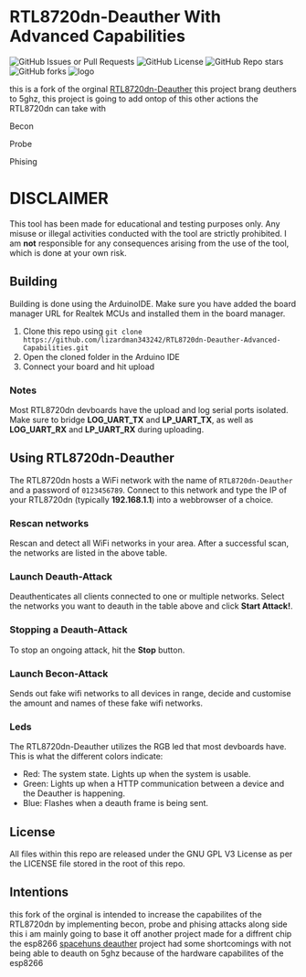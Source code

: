 # RTL8720dn-Deauther With Advanced Capabilities
![GitHub Issues or Pull Requests](https://img.shields.io/github/issues/lizardman343242/RTL8720dn-Deauther-Advanced-Capabilities)
![GitHub License](https://img.shields.io/github/license/lizardman343242/RTL8720dn-Deauther-Advanced-Capabilities)
![GitHub Repo stars](https://img.shields.io/github/stars/lizardman343242/RTL8720dn-Deauther-Advanced-Capabilities?style=flat)
![GitHub forks](https://img.shields.io/github/forks/lizardman343242/RTL8720dn-Deauther-Advanced-Capabilities?style=flat)
![logo](https://github.com/user-attachments/assets/ab8ebf84-eee2-4298-8975-2e8dad13c1b3)

this is a fork of the orginal [RTL8720dn-Deauther](https://github.com/tesa-klebeband/RTL8720dn-Deauther) this project brang deuthers to 5ghz,
 this project is going to add ontop of this other actions the RTL8720dn can take with 

 Becon
 
 Probe
 
 Phising
 
# DISCLAIMER
This tool has been made for educational and testing purposes only. Any misuse or illegal activities conducted with the tool are strictly prohibited. I am **not** responsible for any consequences arising from the use of the tool, which is done at your own risk.
## Building
Building is done using the ArduinoIDE. Make sure you have added the board manager URL for Realtek MCUs and installed them in the board manager.
1) Clone this repo using `git clone https://github.com/lizardman343242/RTL8720dn-Deauther-Advanced-Capabilities.git`
2) Open the cloned folder in the Arduino IDE
3) Connect your board and hit upload
### Notes
Most RTL8720dn devboards have the upload and log serial ports isolated. Make sure to bridge **LOG_UART_TX** and **LP_UART_TX**, as well as **LOG_UART_RX** and **LP_UART_RX** during uploading.
## Using RTL8720dn-Deauther
The RTL8720dn hosts a WiFi network with the name of `RTL8720dn-Deauther` and a password of `0123456789`. Connect to this network and type the IP of your RTL8720dn (typically **192.168.1.1**) into a webbrowser of a choice.
### Rescan networks
Rescan and detect all WiFi networks in your area. After a successful scan, the networks are listed in the above table.
### Launch Deauth-Attack
Deauthenticates all clients connected to one or multiple networks. Select the networks you want to deauth in the table above and click **Start Attack!**.
### Stopping a Deauth-Attack
To stop an ongoing attack, hit the **Stop** button.
### Launch Becon-Attack
Sends out fake wifi networks to all devices in range, decide and customise the amount and names of these fake wifi networks.
### Leds
The RTL8720dn-Deauther utilizes the RGB led that most devboards have. This is what the different colors indicate:
* Red: The system state. Lights up when the system is usable.
* Green: Lights up when a HTTP communication between a device and the Deauther is happening.
* Blue: Flashes when a deauth frame is being sent.
## License
All files within this repo are released under the GNU GPL V3 License as per the LICENSE file stored in the root of this repo.
## Intentions
this fork of the orginal is intended to increase the capabilites of the RTL8720dn by implementing becon, probe and phising attacks along side this i am mainly going to base it off another project made for a diffrent chip the esp8266 [spacehuns deauther](https://github.com/SpacehuhnTech/esp8266_deauther) project had some shortcomings with not being able to deauth on 5ghz because of the hardware capabilites of the esp8266
